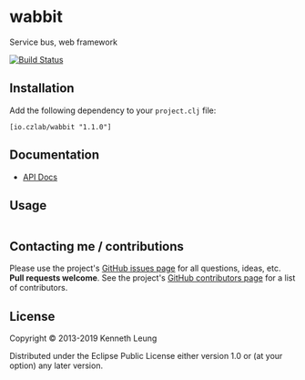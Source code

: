 wabbit
=====
Service bus, web framework

[![Build Status](https://travis-ci.org/llnek/wabbit.svg?branch=master)](https://travis-ci.org/llnek/wabbit)

## Installation

Add the following dependency to your `project.clj` file:

    [io.czlab/wabbit "1.1.0"]

## Documentation

* [API Docs](https://llnek.github.io/wabbit/)

## Usage

```clojure

```

## Contacting me / contributions

Please use the project's [GitHub issues page] for all questions, ideas, etc. **Pull requests welcome**. See the project's [GitHub contributors page] for a list of contributors.

## License

Copyright © 2013-2019 Kenneth Leung

Distributed under the Eclipse Public License either version 1.0 or (at
your option) any later version.

<!--- links (repos) -->
[CHANGELOG]: https://github.com/llnek/wabbit/releases
[GitHub issues page]: https://github.com/llnek/wabbit/issues
[GitHub contributors page]: https://github.com/llnek/wabbit/graphs/contributors



